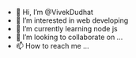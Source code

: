 - 👋 Hi, I’m @VivekDudhat
- 👀 I’m interested in web developing
- 🌱 I’m currently learning node js
- 💞️ I’m looking to collaborate on ...
- 📫 How to reach me ...

<!---
VivekDudhat/VivekDudhat is a ✨ special ✨ repository because its `README.md` (this file) appears on your GitHub profile.
You can click the Preview link to take a look at your changes.
--->
